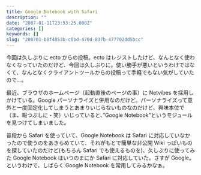 ```yaml
---
title: Google Notebook with Safari
description: ""
date: "2007-01-11T23:53:25.000Z"
categories: []
keywords: []
slug: "200701-b8f4853b-c0bd-470d-837b-477702dd5bcc"
---
```


今回は久しぶりに ecto からの投稿。ecto はレジストしたけど、なんとなく使わなくなっていたのだけど、今回は久しぶりに。使い勝手が悪いというわけではなくて、なんとなくクライアントツールからの投稿って手軽でもない気がしていたので…。

最近、ブラウザのホームページ（起動直後のページの事）に Netvibes を採用しかけている。Google パーソナライズと併用なのだけど。パーソナライズって意外と一度固定化してしまうとあまりいじらないものなのだけど、興味本位で（ま、暇つぶしに・笑）いじっていると、”Google Notebook”というモジュールを見つけてしまいました。

普段から Safari を使っていて、Google Notebook は Safari に対応していなかったので使うのをあきらめていて、それがもとで簡単な非公開 Wiki っぽいものを探していたのだけど(もちろん Safari でも使えるものを)、久しぶりに使ってみた Google Notebook はいつのまにか Safari に対応していた。さすが Google。というわけで、しばらく Google Notebook を常用してみるかなぁ。
